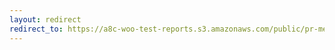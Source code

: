 ```yaml
---
layout: redirect
redirect_to: https://a8c-woo-test-reports.s3.amazonaws.com/public/pr-merge/42798/e2e/index.html
---
```

